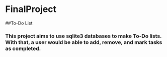 # FinalProject

##To-Do List
### This project aims to use sqlite3 databases to make To-Do lists. With that, a user would be able to add, remove, and mark tasks as completed. 

